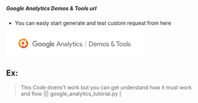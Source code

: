
##### Google Analytics Demos & Tools url 
 - You can easly start generate and test custom request from here
 
[![Build Status](https://raw.githubusercontent.com/UlucFVardar/Google-Analtics-API/master/Google.png)](https://ga-dev-tools.appspot.com/query-explorer/)


## Ex:
>  This Code doens't work but you can get understand how it must work and flow ||| google_analytics_tutorial.py |

